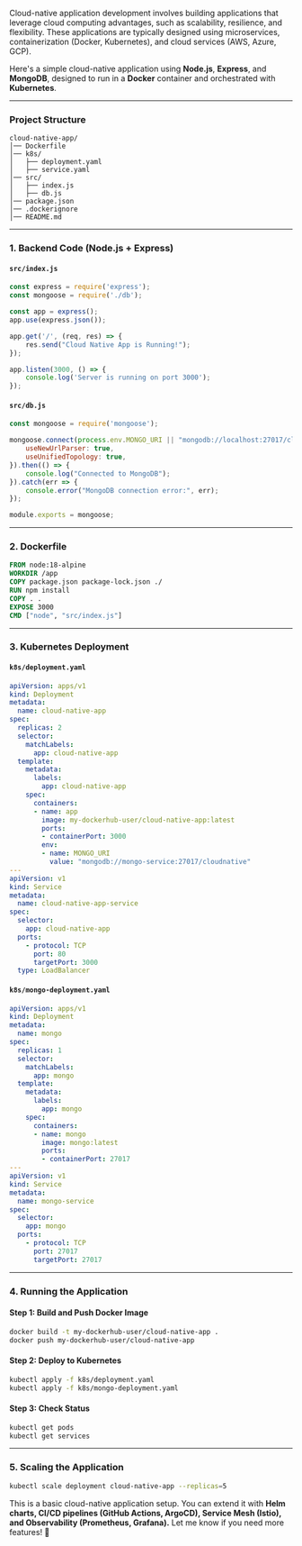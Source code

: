 Cloud-native application development involves building applications that leverage cloud computing advantages, such as scalability, resilience, and flexibility. These applications are typically designed using microservices, containerization (Docker, Kubernetes), and cloud services (AWS, Azure, GCP).

Here's a simple cloud-native application using **Node.js**, **Express**, and **MongoDB**, designed to run in a **Docker** container and orchestrated with **Kubernetes**.

---

### **Project Structure**
```
cloud-native-app/
│── Dockerfile
│── k8s/
│   ├── deployment.yaml
│   ├── service.yaml
│── src/
│   ├── index.js
│   ├── db.js
│── package.json
│── .dockerignore
│── README.md
```

---

### **1. Backend Code (Node.js + Express)**
#### `src/index.js`
```javascript
const express = require('express');
const mongoose = require('./db');

const app = express();
app.use(express.json());

app.get('/', (req, res) => {
    res.send("Cloud Native App is Running!");
});

app.listen(3000, () => {
    console.log('Server is running on port 3000');
});
```

#### `src/db.js`
```javascript
const mongoose = require('mongoose');

mongoose.connect(process.env.MONGO_URI || "mongodb://localhost:27017/cloudnative", {
    useNewUrlParser: true,
    useUnifiedTopology: true,
}).then(() => {
    console.log("Connected to MongoDB");
}).catch(err => {
    console.error("MongoDB connection error:", err);
});

module.exports = mongoose;
```

---

### **2. Dockerfile**
```dockerfile
FROM node:18-alpine
WORKDIR /app
COPY package.json package-lock.json ./
RUN npm install
COPY . .
EXPOSE 3000
CMD ["node", "src/index.js"]
```

---

### **3. Kubernetes Deployment**
#### `k8s/deployment.yaml`
```yaml
apiVersion: apps/v1
kind: Deployment
metadata:
  name: cloud-native-app
spec:
  replicas: 2
  selector:
    matchLabels:
      app: cloud-native-app
  template:
    metadata:
      labels:
        app: cloud-native-app
    spec:
      containers:
      - name: app
        image: my-dockerhub-user/cloud-native-app:latest
        ports:
        - containerPort: 3000
        env:
        - name: MONGO_URI
          value: "mongodb://mongo-service:27017/cloudnative"
---
apiVersion: v1
kind: Service
metadata:
  name: cloud-native-app-service
spec:
  selector:
    app: cloud-native-app
  ports:
    - protocol: TCP
      port: 80
      targetPort: 3000
  type: LoadBalancer
```

#### `k8s/mongo-deployment.yaml`
```yaml
apiVersion: apps/v1
kind: Deployment
metadata:
  name: mongo
spec:
  replicas: 1
  selector:
    matchLabels:
      app: mongo
  template:
    metadata:
      labels:
        app: mongo
    spec:
      containers:
      - name: mongo
        image: mongo:latest
        ports:
        - containerPort: 27017
---
apiVersion: v1
kind: Service
metadata:
  name: mongo-service
spec:
  selector:
    app: mongo
  ports:
    - protocol: TCP
      port: 27017
      targetPort: 27017
```

---

### **4. Running the Application**
#### **Step 1: Build and Push Docker Image**
```sh
docker build -t my-dockerhub-user/cloud-native-app .
docker push my-dockerhub-user/cloud-native-app
```

#### **Step 2: Deploy to Kubernetes**
```sh
kubectl apply -f k8s/deployment.yaml
kubectl apply -f k8s/mongo-deployment.yaml
```

#### **Step 3: Check Status**
```sh
kubectl get pods
kubectl get services
```

---

### **5. Scaling the Application**
```sh
kubectl scale deployment cloud-native-app --replicas=5
```

This is a basic cloud-native application setup. You can extend it with **Helm charts, CI/CD pipelines (GitHub Actions, ArgoCD), Service Mesh (Istio), and Observability (Prometheus, Grafana).** Let me know if you need more features! 🚀
